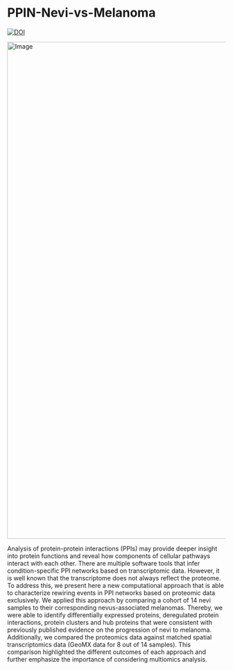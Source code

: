 # PPIN-Nevi-vs-Melanoma
[![DOI](https://zenodo.org/badge/849765878.svg)](https://doi.org/10.5281/zenodo.13903581)


<img width="4228" height="1144" alt="Image" src="https://github.com/user-attachments/assets/466623a5-e7ec-4be8-8770-0c2d96c0d016" />


Analysis of protein-protein interactions (PPIs) may provide deeper insight into protein functions and reveal how components of cellular pathways interact with each other. There are multiple software tools that infer condition-specific PPI networks based on transcriptomic data. However, it is well known that the transcriptome does not always reflect the proteome. To address this, we present here a new computational approach that is able to characterize rewiring events in PPI networks based on proteomic data exclusively. We applied this approach by comparing a cohort of 14 nevi samples to their corresponding nevus-associated melanomas. Thereby, we were able to identify differentially expressed proteins, deregulated protein interactions, protein clusters and hub proteins that were consistent with previously published evidence on the progression of nevi to melanoma. Additionally, we compared the proteomics data against matched spatial transcriptomics data (GeoMX data for 8 out of 14 samples). This comparison highlighted the different outcomes of each approach and further emphasize the importance of considering multiomics analysis.
